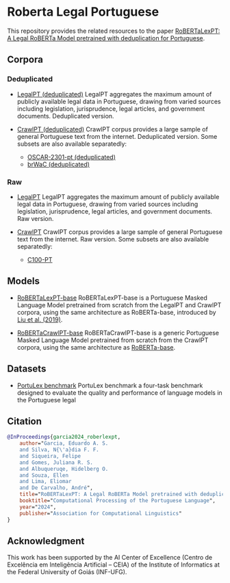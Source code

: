 # Roberta Legal Portuguese
This repository provides the related resources to the paper [RoBERTaLexPT: A Legal RoBERTa Model pretrained with deduplication for Portuguese]().

## Corpora
### Deduplicated
- [LegalPT (deduplicated)](https://huggingface.co/datasets/eduagarcia/LegalPT_dedup)
LegalPT aggregates the maximum amount of publicly available legal data in Portuguese, drawing from varied sources including legislation, jurisprudence, legal articles, and government documents. Deduplicated version.

- [CrawlPT (deduplicated)](https://huggingface.co/datasets/eduagarcia/CrawlPT_dedup)
CrawlPT corpus provides a large sample of general Portuguese text from the internet. Deduplicated version. Some subsets are also available separatedly: 
	- [OSCAR-2301-pt (deduplicated)](https://huggingface.co/datasets/eduagarcia/OSCAR-2301-pt_dedup)
	- [brWaC (deduplicated)](https://huggingface.co/datasets/eduagarcia/brwac_dedup)
	
### Raw
- [LegalPT](https://huggingface.co/datasets/eduagarcia/LegalPT)
LegalPT aggregates the maximum amount of publicly available legal data in Portuguese, drawing from varied sources including legislation, jurisprudence, legal articles, and government documents. Raw version.

- [CrawlPT](https://huggingface.co/datasets/eduagarcia/CrawlPT_dedup)
CrawlPT corpus provides a large sample of general Portuguese text from the internet. Raw version. Some subsets are also available separatedly: 
	- [C100-PT](https://huggingface.co/datasets/eduagarcia/cc100-pt)

## Models
- [RoBERTaLexPT-base](https://huggingface.co/eduagarcia/RoBERTaLexPT-base)
RoBERTaLexPT-base is a Portuguese Masked Language Model pretrained from scratch from the LegalPT and CrawlPT corpora, using the same architecture as RoBERTa-base, introduced by [Liu et al. (2019)](https://arxiv.org/abs/1907.11692).

- [RoBERTaCrawlPT-base](https://huggingface.co/eduagarcia/RoBERTaCrawlPT-base)
RoBERTaCrawlPT-base is a generic Portuguese Masked Language Model pretrained from scratch from the CrawlPT corpora, using the same architecture as [RoBERTa-base](https://arxiv.org/abs/1907.11692). 

## Datasets
- [PortuLex benchmark](https://huggingface.co/datasets/eduagarcia/PortuLex_benchmark)
PortuLex benchmark a four-task benchmark designed to evaluate the quality and performance of language models in the Portuguese legal

## Citation

```bibtex
@InProceedings{garcia2024_roberlexpt,
    author="Garcia, Eduardo A. S.
    and Silva, N{\'a}dia F. F.
    and Siqueira, Felipe
    and Gomes, Juliana R. S.
    and Albuqueruqe, Hidelberg O.
    and Souza, Ellen
    and Lima, Eliomar
    and De Carvalho, André",
    title="RoBERTaLexPT: A Legal RoBERTa Model pretrained with deduplication for Portuguese",
    booktitle="Computational Processing of the Portuguese Language",
    year="2024",
    publisher="Association for Computational Linguistics"
}
```

## Acknowledgment

This work has been supported by the AI Center of Excellence (Centro de Excelência em Inteligência Artificial – CEIA) of the Institute of Informatics at the Federal University of Goiás (INF-UFG).
